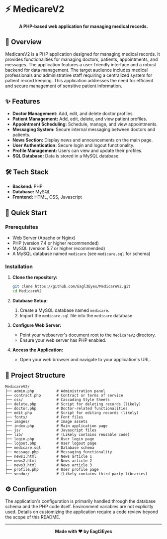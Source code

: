 # ⚡ MedicareV2

<div align="center">

**A PHP-based web application for managing medical records.**

</div>

## 📖 Overview

MedicareV2 is a PHP application designed for managing medical records.  It provides functionalities for managing doctors, patients, appointments, and messages. The application features a user-friendly interface and a robust backend for data management.  The target audience includes medical professionals and administrative staff requiring a centralized system for patient record keeping.  This application addresses the need for efficient and secure management of sensitive patient information.

## ✨ Features

- **Doctor Management:** Add, edit, and delete doctor profiles.
- **Patient Management:** Add, edit, delete, and view patient profiles.
- **Appointment Scheduling:** Schedule, manage, and view appointments.
- **Messaging System:** Secure internal messaging between doctors and patients.
- **News Section:** Display news and announcements on the main page.
- **User Authentication:** Secure login and logout functionality.
- **Profile Management:** Users can view and update their profiles.
- **SQL Database:** Data is stored in a MySQL database.

## 🛠️ Tech Stack

- **Backend:** PHP
- **Database:** MySQL
- **Frontend:** HTML, CSS, Javascript


## 🚀 Quick Start

### Prerequisites

- Web Server (Apache or Nginx)
- PHP (version 7.4 or higher recommended)
- MySQL (version 5.7 or higher recommended)
- A MySQL database named `medicare` (see `medicare.sql` for schema)


### Installation

1. **Clone the repository:**
   ```bash
   git clone https://github.com/Eagl3Eyes/MedicareV2.git
   cd MedicareV2
   ```

2. **Database Setup:**
   1. Create a MySQL database named `medicare`.
   2. Import the `medicare.sql` file into the `medicare` database.

3. **Configure Web Server:**
   - Point your webserver's document root to the `MedicareV2` directory.
   - Ensure your web server has PHP enabled.


4. **Access the Application:**
   - Open your web browser and navigate to your application's URL.


## 📁 Project Structure

```
MedicareV2/
├── admin.php          # Administration panel
├── contract.php       # Contract or terms of service
├── css/               # Cascading Style Sheets
├── delete.php         # Script for deleting records (likely)
├── doctor.php         # Doctor-related functionalities
├── edit.php           # Script for editing records (likely)
├── fonts/             # Font files
├── images/            # Image assets
├── index.php          # Main application page
├── js/                # Javascript files
├── lib/               # (Likely contains reusable code)
├── login.php          # User login page
├── logout.php         # User logout page
├── medicare.sql       # Database schema
├── message.php        # Messaging functionality
├── news1.html         # News article 1
├── news2.html         # News article 2
├── news3.html         # News article 3
├── profile.php        # User profile page
└── vendor/            # (Likely contains third-party libraries)
```

## ⚙️ Configuration

The application's configuration is primarily handled through the database schema and the PHP code itself.  Environment variables are not explicitly used.  Details on customizing the application require a code review beyond the scope of this README.

---

<div align="center">

**Made with ❤️ by Eagl3Eyes**

</div>

